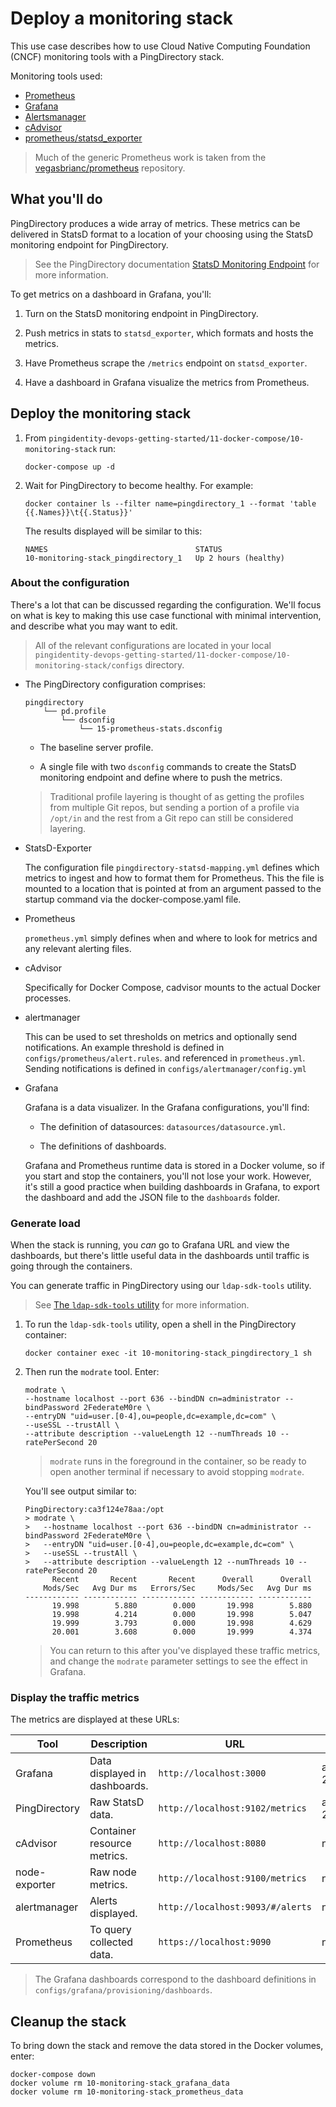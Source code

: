 # Deploy a monitoring stack

This use case describes how to use Cloud Native Computing Foundation (CNCF) monitoring tools with a PingDirectory stack.

Monitoring tools used:
- [Prometheus](https://prometheus.io/)
- [Grafana](https://grafana.com/)
- [Alertsmanager](https://github.com/prometheus/alertmanager)
- [cAdvisor](https://github.com/google/cadvisor)
- [prometheus/statsd_exporter](https://github.com/prometheus/statsd_exporter)

> Much of the generic Prometheus work is taken from the [vegasbrianc/prometheus](https://github.com/vegasbrianc/prometheus) repository.

## What you'll do

PingDirectory produces a wide array of metrics. These metrics can be delivered in StatsD format to a location of your choosing using the StatsD monitoring endpoint for PingDirectory.

> See the PingDirectory documentation [StatsD Monitoring Endpoint](https://docs.ping.directory/PingDirectory/8.0.0.0/config-guide/statsd-monitoring-endpoint.html#Properties) for more information. 

To get metrics on a dashboard in Grafana, you'll: 

1. Turn on the StatsD monitoring endpoint in PingDirectory.

2. Push metrics in stats to `statsd_exporter`, which formats and hosts the metrics.

3. Have Prometheus scrape the `/metrics` endpoint on `statsd_exporter`.

4. Have a dashboard in Grafana visualize the metrics from Prometheus. 

## Deploy the monitoring stack

1. From `pingidentity-devops-getting-started/11-docker-compose/10-monitoring-stack` run:
    ```
    docker-compose up -d
    ```

2. Wait for PingDirectory to become healthy. For example:

    ```shell
    docker container ls --filter name=pingdirectory_1 --format 'table {{.Names}}\t{{.Status}}'                                
    ```

   The results displayed will be similar to this:
   
    ```shell
    NAMES                                 STATUS
    10-monitoring-stack_pingdirectory_1   Up 2 hours (healthy)
    ```

### About the configuration

There's a lot that can be discussed regarding the configuration. We'll focus on what is key to making this use case functional with minimal intervention, and describe what you may want to edit. 
  
> All of the relevant configurations are located in your local `pingidentity-devops-getting-started/11-docker-compose/10-monitoring-stack/configs` directory.
  
* The PingDirectory configuration comprises:

   ```text
   pingdirectory
       └── pd.profile
           └── dsconfig
               └── 15-prometheus-stats.dsconfig
   ```

   * The baseline server profile. 
   
   * A single file with two `dsconfig` commands to create the StatsD monitoring endpoint and define where to push the metrics. 
      
    > Traditional profile layering is thought of as getting the profiles from multiple Git repos, but sending a portion of a profile via `/opt/in` and the rest from a Git repo can still be considered layering. 

* StatsD-Exporter

  The configuration file `pingdirectory-statsd-mapping.yml` defines which metrics to ingest and how to format them for Prometheus. This the file is mounted to a location that is pointed at from an argument passed to the startup command via the docker-compose.yaml file.

* Prometheus 

  `prometheus.yml` simply defines when and where to look for metrics and any relevant alerting files. 

* cAdvisor 

  Specifically for Docker Compose, cadvisor mounts to the actual Docker processes. 

* alertmanager 

  This can be used to set thresholds on metrics and optionally send notifications. An example threshold is defined in `configs/prometheus/alert.rules`. and referenced in `prometheus.yml`. Sending notifications is defined in `configs/alertmanager/config.yml`

* Grafana 

  Grafana is a data visualizer. In the Grafana configurations, you'll find: 
  
  - The definition of datasources: `datasources/datasource.yml`. 
  
  - The definitions of dashboards. 
    
  Grafana and Prometheus runtime data is stored in a Docker volume, so if you start and stop the containers, you'll not lose your work. However, it's still a good practice when building dashboards in Grafana, to export the dashboard and add the JSON file to the `dashboards` folder. 

### Generate load

When the stack is running, you *can* go to Grafana URL and view the dashboards, but there's little useful data in the dashboards until traffic is going through the containers. 

You can generate traffic in PingDirectory using our `ldap-sdk-tools` utility. 

> See [The `ldap-sdk-tools` utility](ldapsdkUtil.md) for more information.

1. To run the `ldap-sdk-tools` utility, open a shell in the PingDirectory container: 

   ```shell
   docker container exec -it 10-monitoring-stack_pingdirectory_1 sh
   ```

2. Then run the `modrate` tool. Enter:

   ```shell
   modrate \
   --hostname localhost --port 636 --bindDN cn=administrator --bindPassword 2FederateM0re \
   --entryDN "uid=user.[0-4],ou=people,dc=example,dc=com" \
   --useSSL --trustAll \
   --attribute description --valueLength 12 --numThreads 10 --ratePerSecond 20
   ```

   > `modrate` runs in the foreground in the container, so be ready to open another terminal if necessary to avoid stopping `modrate`.

   You'll see output similar to:

    ```shell
    PingDirectory:ca3f124e78aa:/opt
    > modrate \
    >   --hostname localhost --port 636 --bindDN cn=administrator --bindPassword 2FederateM0re \
    >   --entryDN "uid=user.[0-4],ou=people,dc=example,dc=com" \
    >   --useSSL --trustAll \
    >   --attribute description --valueLength 12 --numThreads 10 --ratePerSecond 20
          Recent       Recent       Recent      Overall      Overall
        Mods/Sec   Avg Dur ms   Errors/Sec     Mods/Sec   Avg Dur ms
    ------------ ------------ ------------ ------------ ------------
          19.998        5.880        0.000       19.998        5.880
          19.998        4.214        0.000       19.998        5.047
          19.999        3.793        0.000       19.998        4.629
          20.001        3.608        0.000       19.999        4.374
    ```

   > You can return to this after you've displayed these traffic metrics, and change the `modrate` parameter settings to see the effect in Grafana. 

### Display the traffic metrics

The metrics are displayed at these URLs:

| Tool | Description | URL | Credentials |
| --- | --- | --- | --- |
| Grafana | Data displayed in dashboards. | `http://localhost:3000` | admin / 2FederateM0re |
| PingDirectory | Raw StatsD data. | `http://localhost:9102/metrics` | administrator / 2FederateM0re |
| cAdvisor | Container resource metrics. | `http://localhost:8080` | n/a |
| node-exporter | Raw node metrics. | `http://localhost:9100/metrics` | n/a |
| alertmanager | Alerts displayed. | `http://localhost:9093/#/alerts` | n/a |
| Prometheus | To query collected data. | `https://localhost:9090` | n/a |

> The Grafana dashboards correspond to the dashboard definitions in `configs/grafana/provisioning/dashboards`.

## Cleanup the stack

To bring down the stack and remove the data stored in the Docker volumes, enter:

```shell
docker-compose down
docker volume rm 10-monitoring-stack_grafana_data
docker volume rm 10-monitoring-stack_prometheus_data
```